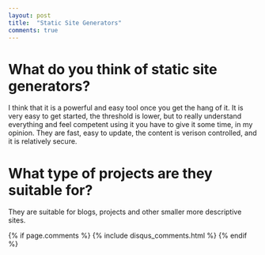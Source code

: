 ```yaml
---
layout: post
title:  "Static Site Generators"
comments: true
---
```

# What do you think of static site generators?  
I think that it is a powerful and easy tool once you get the hang of it. It is very easy to get started, the threshold is lower, but to really understand everything and feel competent using it you have to give it some time, in my opinion. They are fast, easy to update, the content is verison controlled, and it is relatively secure. 

# What type of projects are they suitable for?  
They are suitable for blogs, projects and other smaller more descriptive sites.  

{% if page.comments %} {% include disqus_comments.html %} {% endif %}





